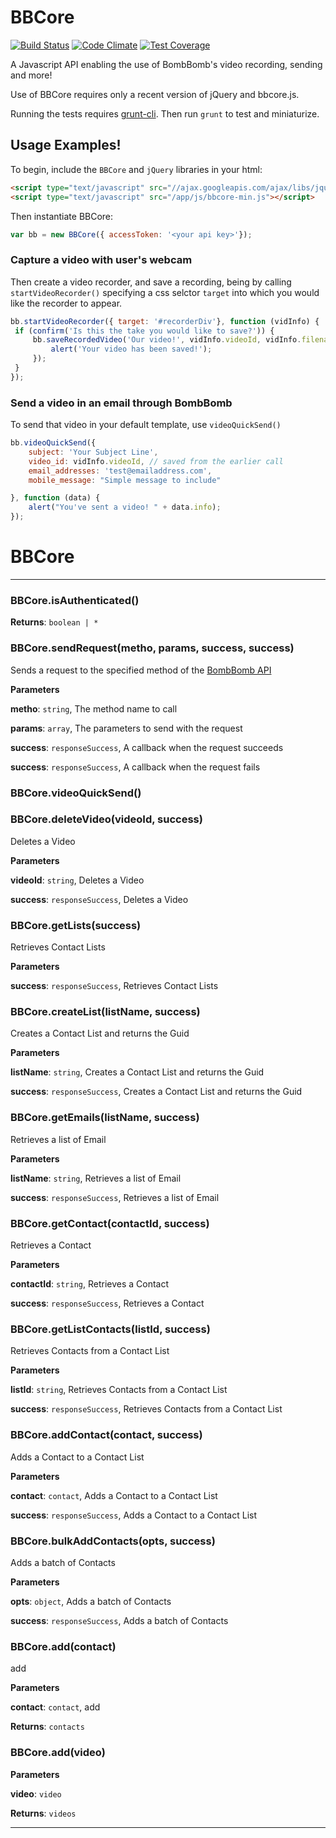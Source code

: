 # BBCore

[![Build Status](https://travis-ci.org/bombbomb/BBCore.svg?branch=master)](https://travis-ci.org/bombbomb/BBCore) [![Code Climate](https://codeclimate.com/github/bombbomb/BBCore/badges/gpa.svg)](https://codeclimate.com/github/bombbomb/BBCore) [![Test Coverage](https://codeclimate.com/github/bombbomb/BBCore/badges/coverage.svg)](https://codeclimate.com/github/bombbomb/BBCore)

A Javascript API enabling the use of BombBomb's video recording, sending and more!

Use of BBCore requires only a recent version of jQuery and bbcore.js.

Running the tests requires [grunt-cli](https://github.com/gruntjs/grunt-cli). Then run `grunt` to test and miniaturize.
## Usage Examples!

To begin, include the `BBCore` and `jQuery` libraries in your html:

```html
<script type="text/javascript" src="//ajax.googleapis.com/ajax/libs/jquery/1.10.2/jquery.min.js"></script>
<script type="text/javascript" src="/app/js/bbcore-min.js"></script>
```

Then instantiate BBCore:

```javascript
var bb = new BBCore({ accessToken: '<your api key>'});
```


### Capture a video with user's webcam
Then create a video recorder, and save a recording, being by calling `startVideoRecorder()` specifying a css selctor `target` into which you would like the recorder to appear.

```javascript
bb.startVideoRecorder({ target: '#recorderDiv'}, function (vidInfo) {
 if (confirm('Is this the take you would like to save?')) {
     bb.saveRecordedVideo('Our video!', vidInfo.videoId, vidInfo.filename, function (data) {
         alert('Your video has been saved!');
     });
 }
});
```


### Send a video in an email through BombBomb
To send that video in your default template, use `videoQuickSend()`

```javascript
bb.videoQuickSend({
    subject: 'Your Subject Line',
    video_id: vidInfo.videoId, // saved from the earlier call
    email_addresses: 'test@emailaddress.com',
    mobile_message: "Simple message to include"

}, function (data) {
    alert("You've sent a video! " + data.info);
});
```
# BBCore





* * *

### BBCore.isAuthenticated() 

**Returns**: `boolean | *`


### BBCore.sendRequest(metho, params, success, success) 

Sends a request to the specified method of the [BombBomb API](//bombbomb.com/api)

**Parameters**

**metho**: `string`, The method name to call

**params**: `array`, The parameters to send with the request

**success**: `responseSuccess`, A callback when the request succeeds

**success**: `responseSuccess`, A callback when the request fails



### BBCore.videoQuickSend() 



### BBCore.deleteVideo(videoId, success) 

Deletes a Video

**Parameters**

**videoId**: `string`, Deletes a Video

**success**: `responseSuccess`, Deletes a Video



### BBCore.getLists(success) 

Retrieves Contact Lists

**Parameters**

**success**: `responseSuccess`, Retrieves Contact Lists



### BBCore.createList(listName, success) 

Creates a Contact List and returns the Guid

**Parameters**

**listName**: `string`, Creates a Contact List and returns the Guid

**success**: `responseSuccess`, Creates a Contact List and returns the Guid



### BBCore.getEmails(listName, success) 

Retrieves a list of Email

**Parameters**

**listName**: `string`, Retrieves a list of Email

**success**: `responseSuccess`, Retrieves a list of Email



### BBCore.getContact(contactId, success) 

Retrieves a Contact

**Parameters**

**contactId**: `string`, Retrieves a Contact

**success**: `responseSuccess`, Retrieves a Contact



### BBCore.getListContacts(listId, success) 

Retrieves Contacts from a Contact List

**Parameters**

**listId**: `string`, Retrieves Contacts from a Contact List

**success**: `responseSuccess`, Retrieves Contacts from a Contact List



### BBCore.addContact(contact, success) 

Adds a Contact to a Contact List

**Parameters**

**contact**: `contact`, Adds a Contact to a Contact List

**success**: `responseSuccess`, Adds a Contact to a Contact List



### BBCore.bulkAddContacts(opts, success) 

Adds a batch of Contacts

**Parameters**

**opts**: `object`, Adds a batch of Contacts

**success**: `responseSuccess`, Adds a batch of Contacts



### BBCore.add(contact) 

add

**Parameters**

**contact**: `contact`, add

**Returns**: `contacts`


### BBCore.add(video) 

**Parameters**

**video**: `video`

**Returns**: `videos`



* * *










